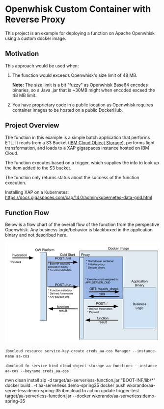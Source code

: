 # Openwhisk Custom Container with Reverse Proxy

This project is an example for deploying a function on Apache Openwhisk using a custom docker image.

## Motivation

This approach would be used when:

1. The function would exceeds Openwhisk's size limit of 48 MB. 

	**Note:** The size limit is a bit "fuzzy" as Openwhisk Base64 encodes binaries, so a Java .jar that is ~30MB might when encoded exceed the 48 MB limit.

2. You have proprietary code in a public location as Openwhisk requires container images to be hosted on a public DockerHub.

## Project Overview

The function in this example is a simple batch application that performs ETL. It reads from a S3 Bucket ([IBM Cloud Object Storage](https://www.ibm.com/cloud/object-storage)), performs light transformation, and loads to a XAP gigaspaces instance hosted on IBM Cloud.

The function executes based on a trigger, which supplies the info to look up the item added to the S3 bucket. 

The function only returns status about the success of the function execution.

Installing XAP on a Kubernetes: https://docs.gigaspaces.com/xap/14.0/admin/kubernetes-data-grid.html

## Function Flow

Below is a flow chart of the overall flow of the function from the perspective Openwhisk. Any business logic/behavior is blackboxed in the application binary and not described here.

![](OW_Custom_Image_with_Proxy_Flow.png)




`ibmcloud resource service-key-create creds_aa-cos Manager --instance-name aa-cos`

`ibmcloud fn service bind cloud-object-storage aa-functions --instance aa-cos --keyname creds_aa-cos`


mvn clean install 
zip -d target/aa-serverless-function.jar "BOOT-INF/lib/*" 
docker build . -t aa-serverless:demo-spring35 
docker push wkorando/aa-serverless:demo-spring-35
ibmcloud fn action update trigger-test target/aa-serverless-function.jar --docker wkorando/aa-serverless:demo-spring-35